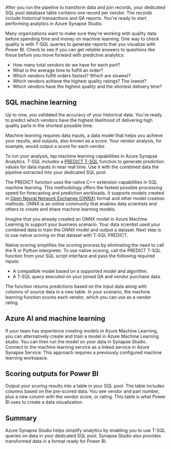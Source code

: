 After you run the pipeline to transform data and join records, your dedicated SQL pool database table contains one record per vendor. The records include historical transactions and QA reports. You're ready to start performing analytics in Azure Synapse Studio.

Many organizations want to make sure they're working with quality data before spending time and money on machine learning. One way to check quality is with T-SQL queries to generate reports that you visualize with Power BI. Check to see if you can get reliable answers to questions like these before you move forward with predictive analytics:

- How many total vendors do we have for each part?
- What is the average time to fulfill an order?
- Which vendors fulfill orders fastest? Which are slowest?
- Which vendors achieve the highest quality ratings? The lowest?
- Which vendors have the highest quality and the shortest delivery time?

## SQL machine learning

Up to now, you validated the accuracy of your historical data. You're ready to predict which vendors have the highest likelihood of delivering high quality parts in the shortest possible time.

Machine learning requires data inputs, a data model that helps you achieve your results, and outputs, also known as a score. Your vendor analysis, for example, would output a score for each vendor.

To run your analysis, tap machine learning capabilities in Azure Synapse Analytics. T-SQL includes a [PREDICT T-SQL](/sql/t-sql/queries/predict-transact-sql) function to generate prediction values for data inputs in near real time. Use it with the combined data the pipeline extracted into your dedicated SQL pool.

The PREDICT function uses the native C++ extension capabilities in SQL machine learning. This methodology offers the fastest possible processing speed for forecasting and prediction workloads. It supports models created in [Open Neural Network Exchange (ONNX)](https://onnx.ai/get-started.html) format and other model creation methods. ONNX is an online community that enables data scientists and others to create and share machine learning models.

Imagine that you already created an ONNX model in Azure Machine Learning to support your business scenario. Your data scientist used your combined data to train the ONNX model and output a dataset. Next step is to use native scoring on that dataset with T-SQL PREDICT.

Native scoring simplifies the scoring process by eliminating the need to call the R or Python interpreter. To use native scoring, call the PREDICT T-SQL function from your SQL script interface and pass the following required inputs:

- A compatible model based on a supported model and algorithm.
- A T-SQL query executed on your joined QA and vendor purchase data.

The function returns predictions based on the input data along with columns of source data in a new table. In your scenario, the machine learning function scores each vendor, which you can use as a vendor rating.

## Azure AI and machine learning

If your team has experience creating models in Azure Machine Learning, you can alternatively create and train a model in Azure Machine Learning studio. You can then run the model on your data in Synapse Studio. Connect to the machine learning service as a linked service in Azure Synapse Service: This approach requires a previously configured machine learning workspace.

## Scoring outputs for Power BI

Output your scoring results into a table in your SQL pool. The table includes columns based on the pre-scored data. You see vendor and part number, plus a new column with the vendor score, or rating. This table is what Power BI uses to create a data visualization.

## Summary

Azure Synapse Studio helps simplify analytics by enabling you to use T-SQL queries on data in your dedicated SQL pool. Synapse Studio also provides transformed data in a format ready for Power BI.
